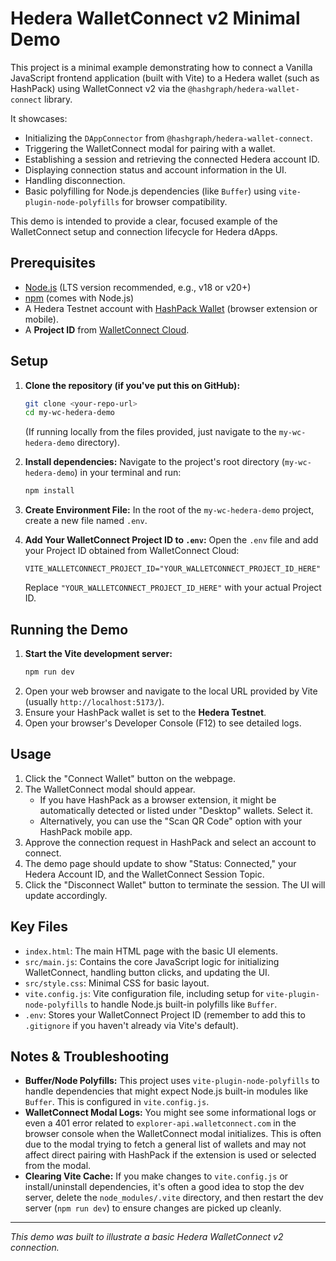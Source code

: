 # Hedera WalletConnect v2 Minimal Demo

This project is a minimal example demonstrating how to connect a Vanilla JavaScript frontend application (built with Vite) to a Hedera wallet (such as HashPack) using WalletConnect v2 via the `@hashgraph/hedera-wallet-connect` library.

It showcases:
- Initializing the `DAppConnector` from `@hashgraph/hedera-wallet-connect`.
- Triggering the WalletConnect modal for pairing with a wallet.
- Establishing a session and retrieving the connected Hedera account ID.
- Displaying connection status and account information in the UI.
- Handling disconnection.
- Basic polyfilling for Node.js dependencies (like `Buffer`) using `vite-plugin-node-polyfills` for browser compatibility.

This demo is intended to provide a clear, focused example of the WalletConnect setup and connection lifecycle for Hedera dApps.

## Prerequisites

- [Node.js](https://nodejs.org/) (LTS version recommended, e.g., v18 or v20+)
- [npm](https://www.npmjs.com/) (comes with Node.js)
- A Hedera Testnet account with [HashPack Wallet](https://www.hashpack.app/) (browser extension or mobile).
- A **Project ID** from [WalletConnect Cloud](https://cloud.walletconnect.com/).

## Setup

1.  **Clone the repository (if you've put this on GitHub):**
    ```bash
    git clone <your-repo-url>
    cd my-wc-hedera-demo 
    ```
    (If running locally from the files provided, just navigate to the `my-wc-hedera-demo` directory).

2.  **Install dependencies:**
    Navigate to the project's root directory (`my-wc-hedera-demo`) in your terminal and run:
    ```bash
    npm install
    ```

3.  **Create Environment File:**
    In the root of the `my-wc-hedera-demo` project, create a new file named `.env`.

4.  **Add Your WalletConnect Project ID to `.env`:**
    Open the `.env` file and add your Project ID obtained from WalletConnect Cloud:
    ```env
    VITE_WALLETCONNECT_PROJECT_ID="YOUR_WALLETCONNECT_PROJECT_ID_HERE"
    ```
    Replace `"YOUR_WALLETCONNECT_PROJECT_ID_HERE"` with your actual Project ID.

## Running the Demo

1.  **Start the Vite development server:**
    ```bash
    npm run dev
    ```
2.  Open your web browser and navigate to the local URL provided by Vite (usually `http://localhost:5173/`).
3.  Ensure your HashPack wallet is set to the **Hedera Testnet**.
4.  Open your browser's Developer Console (F12) to see detailed logs.

## Usage

1.  Click the "Connect Wallet" button on the webpage.
2.  The WalletConnect modal should appear.
    * If you have HashPack as a browser extension, it might be automatically detected or listed under "Desktop" wallets. Select it.
    * Alternatively, you can use the "Scan QR Code" option with your HashPack mobile app.
3.  Approve the connection request in HashPack and select an account to connect.
4.  The demo page should update to show "Status: Connected," your Hedera Account ID, and the WalletConnect Session Topic.
5.  Click the "Disconnect Wallet" button to terminate the session. The UI will update accordingly.

## Key Files

-   `index.html`: The main HTML page with the basic UI elements.
-   `src/main.js`: Contains the core JavaScript logic for initializing WalletConnect, handling button clicks, and updating the UI.
-   `src/style.css`: Minimal CSS for basic layout.
-   `vite.config.js`: Vite configuration file, including setup for `vite-plugin-node-polyfills` to handle Node.js built-in polyfills like `Buffer`.
-   `.env`: Stores your WalletConnect Project ID (remember to add this to `.gitignore` if you haven't already via Vite's default).

## Notes & Troubleshooting

-   **Buffer/Node Polyfills:** This project uses `vite-plugin-node-polyfills` to handle dependencies that might expect Node.js built-in modules like `Buffer`. This is configured in `vite.config.js`.
-   **WalletConnect Modal Logs:** You might see some informational logs or even a 401 error related to `explorer-api.walletconnect.com` in the browser console when the WalletConnect modal initializes. This is often due to the modal trying to fetch a general list of wallets and may not affect direct pairing with HashPack if the extension is used or selected from the modal.
-   **Clearing Vite Cache:** If you make changes to `vite.config.js` or install/uninstall dependencies, it's often a good idea to stop the dev server, delete the `node_modules/.vite` directory, and then restart the dev server (`npm run dev`) to ensure changes are picked up cleanly.

---
*This demo was built to illustrate a basic Hedera WalletConnect v2 connection.*